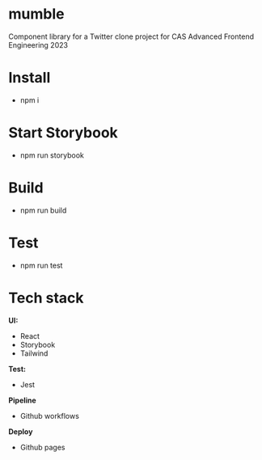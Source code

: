 # mumble

Component library for a Twitter clone project for CAS Advanced Frontend Engineering 2023

# Install

- npm i

# Start Storybook

- npm run storybook

# Build

- npm run build

# Test

- npm run test

# Tech stack

**UI:**

- React
- Storybook
- Tailwind

**Test:**

- Jest

**Pipeline**

- Github workflows

**Deploy**

- Github pages
